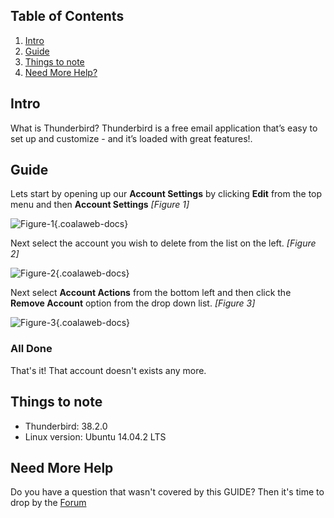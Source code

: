 
## Table of Contents

1.  [Intro](#intro)
2.  [Guide](#guide)
5.  [Things to note](#notes)
6.  [Need More Help?](#more-help)

## <a name="intro"></a>Intro

What is Thunderbird? Thunderbird is a free email application that’s easy to set up and customize - and it’s loaded with great features!. 

## <a name="guide"></a>Guide

Lets start by opening up our **Account Settings** by clicking **Edit** from the top menu and then **Account Settings** *\[Figure 1\]*

![Figure-1](https://d1tgoab1lhw0tx.cloudfront.net/images/docs/thunderbird/remove-account/remove-account-1.png "Figure-1"){.coalaweb-docs}

Next select the account you wish to delete from the list on the left. *\[Figure 2\]*

![Figure-2](https://d1tgoab1lhw0tx.cloudfront.net/images/docs/thunderbird/remove-account/remove-account-2.png "Figure-2"){.coalaweb-docs}

Next select **Account Actions** from the bottom left and then click the **Remove Account** option from the drop down list. *\[Figure 3\]*

![Figure-3](https://d1tgoab1lhw0tx.cloudfront.net/images/docs/thunderbird/remove-account/remove-account-3.png "Figure-3"){.coalaweb-docs}

### All Done

That's it! That account doesn't exists any more.

## <a name="notes"></a>Things to note

-   Thunderbird: 38.2.0
-   Linux version: Ubuntu 14.04.2 LTS

## <a name="more-help"></a>Need More Help

<div class="uk-alert">Do you have a question that wasn't covered by this GUIDE? Then it's time to drop by the <a href="http://coalaweb.com/forum/index" target="_self">Forum</a></div>